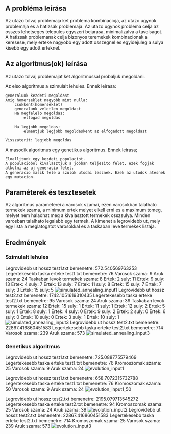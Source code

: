 ## A probléma leírása
 
Az utazo tolvaj problemaja ket problema kombinacioja, az utazo ugynok problemaja es a hatizsak problemaja.
Az utazo ugynok problema celja az osszes lehetseges telepules egyszeri bejarasa, minimalizalva a tavolsagot.
A hatizsak problemanak celja bizonyos teremekek kombinacionak a keresese, mely erteke nagyobb egy adott osszegnel es egyidejuleg a sulya kisebb egy adott erteknel.
 
## Az algoritmus(ok) leírása
 
Az utazo tolvaj problemajat ket algoritmussal probaljuk megoldani.

Az elso algoritmus a szimulalt lehules.
Ennek leirasa:

    generalunk kezdeti megoldast
    Amig homerseklet nagyobb mint nulla:
        csokkent(homerseklet)
        generalunk veletlen megoldast
        Ha megfelelo megoldas:
            elfogad megoldas

        Ha legjobb megoldas:
            elmentjuk legjobb megoldaskent az elfogadott megoldast

    Visszaterit: legjobb megoldas

A masodik algoritmus egy genetikus algoritmus.
Ennek leirasa;
    
    Eloallitunk egy kezdeti populaciot.
    A populaciobol kivalasztjuk a jobban teljesito felet, ezek fogjak alkotni az uj generacio felet.
    A generacio masik fele a szulok utodai lesznek. Ezek az utodok atesnek egy mutacion.

 
## Paraméterek és tesztesetek
 
Az algoritmus parameterei a varosok szamai, ezen varosokban talalhato termekek szama, a minimum ertek melyet elkell erni es a maximum tomeg, melyet nem haladhat meg a kivalasztott termekek osszsulya. 
Minden varosban talalhato legalabb egy termek.
A kimenet a legrovidebb ut, mely egy lista a meglatogatot varosokkal es a taskaban leve termekek listaja.

## Eredmények

### Szimulalt lehules

Legrovidebb ut hossz test1.txt bemenetre: 572.540569763253
Legertekesebb taska erteke test1.txt bemenetre: 76
Varosok szama: 9
Aruk szama: 24
Taskaban levok termekek szama: 8
Ertek: 2 suly: 11
Ertek: 9 suly: 13
Ertek: 4 suly: 7
Ertek: 13 suly: 7
Ertek: 11 suly: 8
Ertek: 15 suly: 7
Ertek: 7 suly: 3
Ertek: 15 suly: 5
![simulated_annealing_input1](simulated_annealing_input1.png)
Legrovidebb ut hossz test2.txt bemenetre: 1742.1051619310435
Legertekesebb taska erteke test2.txt bemenetre: 95
Varosok szama: 24
Aruk szama: 39
Taskaban levok termekek szama: 12
Ertek: 15 suly: 1
Ertek: 11 suly: 1
Ertek: 12 suly: 2
Ertek: 5 suly: 1
Ertek: 8 suly: 1
Ertek: 4 suly: 0
Ertek: 9 suly: 2
Ertek: 2 suly: 0
Ertek: 6 suly: 0
Ertek: 10 suly: 0
Ertek: 3 suly: 1
Ertek: 10 suly: 1
![simulated_annealing_input3](simulated_annealing_input2.png)
Legrovidebb ut hossz test2.txt bemenetre: 22867.416860451583
Legertekesebb taska erteke test2.txt bemenetre: 714
Varosok szama: 239
Aruk szama: 573
![simulated_annealing_input3](simulated_annealing_input3.png)

### Genetikus algoritmus

Legrovidebb ut hossz test1.txt bemenetre: 725.088775579469
Legertekesebb taska erteke test1.txt bemenetre: 76
Kromoszomak szama: 25
Varosok szama: 9
Aruk szama: 24
![evolution_input1](evolution_input1.png)

Legrovidebb ut hossz test1.txt bemenetre: 658.7072315732788
Legertekesebb taska erteke test1.txt bemenetre: 76
Kromoszomak szama: 50
Varosok szama: 9
Aruk szama: 24
![evolution_input1_50](evolution_input1_50.png)

Legrovidebb ut hossz test2.txt bemenetre: 2195.079713545272
Legertekesebb taska erteke test2.txt bemenetre: 94
Kromoszomak szama: 25
Varosok szama: 24
Aruk szama: 39
![evolution_input2](evolution_input2.png)
Legrovidebb ut hossz test2.txt bemenetre: 22867.416860451583
Legertekesebb taska erteke test2.txt bemenetre: 714
Kromoszomak szama: 25
Varosok szama: 239
Aruk szama: 573
![evolution_input3](evolution_input3.png)
